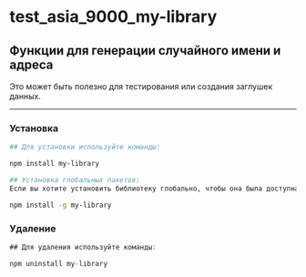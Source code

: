 # test_asia_9000_my-library

## Функции для генерации случайного имени и адреса 

Это может быть полезно для тестирования или создания заглушек данных.

---

### Установка

```sh
## Для установки используйте команды:

npm install my-library

## Установка глобальных пакетов:
Если вы хотите установить библиотеку глобально, чтобы она была доступна для всех проектов, используйте флаг -g:

npm install -g my-library
```

### Удаление

```javascript
## Для удаления используйте команды:

npm uninstall my-library
```